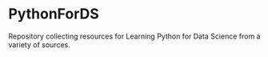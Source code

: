# PythonForDS
Repository collecting resources for Learning Python for Data Science from a variety of sources.
